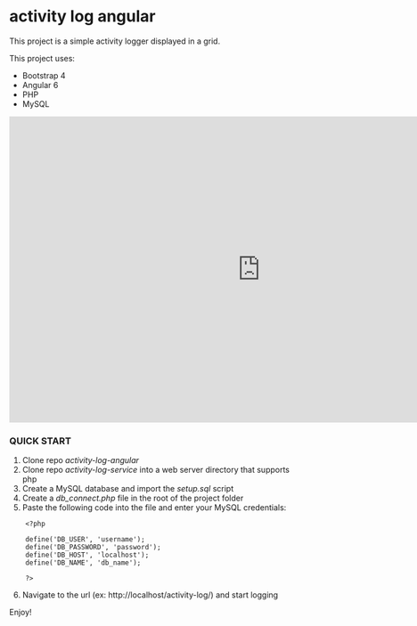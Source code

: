 # activity log angular

This project is a simple activity logger displayed in a grid.

This project uses:

* Bootstrap 4
* Angular 6
* PHP
* MySQL

<iframe style="border: 0; height: 550px; width: 900px;" src="http://activitylogdemo.ajdrafts.com/"></iframe>


### QUICK START
1. Clone repo *activity-log-angular*
2. Clone repo *activity-log-service* into a web server directory that supports php
3. Create a MySQL database and import the *setup.sql* script
4. Create a *db_connect.php* file in the root of the project folder
5. Paste the following code into the file and enter your MySQL credentials:
```
    <?php

    define('DB_USER', 'username');
    define('DB_PASSWORD', 'password');
    define('DB_HOST', 'localhost');
    define('DB_NAME', 'db_name');

    ?>
```
6. Navigate to the url (ex: http://localhost/activity-log/) and start logging

Enjoy!
